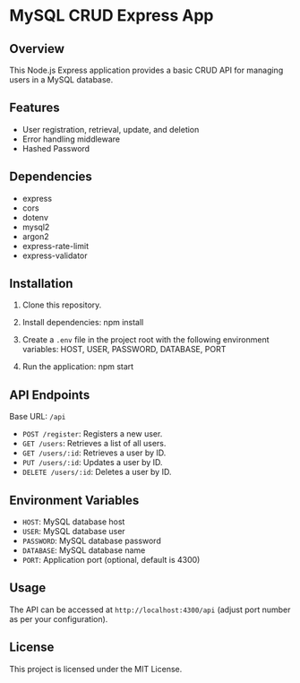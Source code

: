 # MySQL CRUD Express App

## Overview

This Node.js Express application provides a basic CRUD API for managing users in a MySQL database.

## Features

- User registration, retrieval, update, and deletion
- Error handling middleware
- Hashed Password

## Dependencies

- express
- cors
- dotenv
- mysql2
- argon2
- express-rate-limit
- express-validator

## Installation

1. Clone this repository.
2. Install dependencies: npm install
3. Create a `.env` file in the project root with the following environment variables: HOST, USER, PASSWORD, DATABASE, PORT

4. Run the application: npm start

## API Endpoints

Base URL: `/api`

- `POST /register`: Registers a new user.
- `GET /users`: Retrieves a list of all users.
- `GET /users/:id`: Retrieves a user by ID.
- `PUT /users/:id`: Updates a user by ID.
- `DELETE /users/:id`: Deletes a user by ID.

## Environment Variables

- `HOST`: MySQL database host
- `USER`: MySQL database user
- `PASSWORD`: MySQL database password
- `DATABASE`: MySQL database name
- `PORT`: Application port (optional, default is 4300)

## Usage

The API can be accessed at `http://localhost:4300/api` (adjust port number as per your configuration).

## License

This project is licensed under the MIT License.
